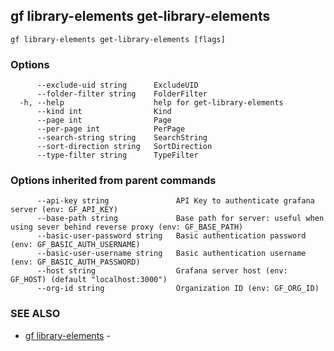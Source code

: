 ## gf library-elements get-library-elements



```
gf library-elements get-library-elements [flags]
```

### Options

```
      --exclude-uid string      ExcludeUID
      --folder-filter string    FolderFilter
  -h, --help                    help for get-library-elements
      --kind int                Kind
      --page int                Page
      --per-page int            PerPage
      --search-string string    SearchString
      --sort-direction string   SortDirection
      --type-filter string      TypeFilter
```

### Options inherited from parent commands

```
      --api-key string               API Key to authenticate grafana server (env: GF_API_KEY)
      --base-path string             Base path for server: useful when using sever behind reverse proxy (env: GF_BASE_PATH)
      --basic-user-password string   Basic authentication password (env: GF_BASIC_AUTH_USERNAME)
      --basic-user-username string   Basic authentication username (env: GF_BASIC_AUTH_PASSWORD)
      --host string                  Grafana server host (env: GF_HOST) (default "localhost:3000")
      --org-id string                Organization ID (env: GF_ORG_ID)
```

### SEE ALSO

* [gf library-elements](gf_library-elements.md)	 - 

